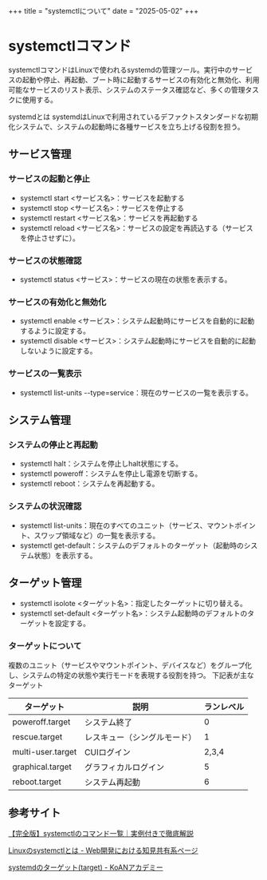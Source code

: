 +++
title = "systemctlについて"
date = "2025-05-02"
+++

# systemctlコマンド

systemctlコマンドはLinuxで使われるsystemdの管理ツール。実行中のサービスの起動や停止、再起動、ブート時に起動するサービスの有効化と無効化、利用可能なサービスのリスト表示、システムのステータス確認など、多くの管理タスクに使用する。

systemdとは
systemdはLinuxで利用されているデファクトスタンダードな初期化システムで、システムの起動時に各種サービスを立ち上げる役割を担う。

## サービス管理

### サービスの起動と停止

- systemctl start <サービス名>：サービスを起動する
- systemctl stop <サービス名>：サービスを停止する
- systemctl restart <サービス名>：サービスを再起動する
- systemctl reload <サービス名>：サービスの設定を再読込する（サービスを停止させずに）。

### サービスの状態確認
- systemctl status <サービス>：サービスの現在の状態を表示する。

### サービスの有効化と無効化
- systemctl enable <サービス>：システム起動時にサービスを自動的に起動するように設定する。
- systemctl disable <サービス>：システム起動時にサービスを自動的に起動しないように設定する。

### サービスの一覧表示
- systemctl list-units --type=service：現在のサービスの一覧を表示する。

## システム管理
### システムの停止と再起動
- systemctl halt：システムを停止しhalt状態にする。
- systemctl poweroff：システムを停止し電源を切断する。
- systemctl reboot：システムを再起動する。

### システムの状況確認
- systemctl list-units：現在のすべてのユニット（サービス、マウントポイント、スワップ領域など）の一覧を表示する。
- systemctl get-default：システムのデフォルトのターゲット（起動時のシステム状態）を表示する。

## ターゲット管理
- systemctl isolote <ターゲット名>：指定したターゲットに切り替える。
- systemctl set-default <ターゲット名>：システム起動時のデフォルトのターゲットを設定する。

### ターゲットについて

複数のユニット（サービスやマウントポイント、デバイスなど）をグループ化し、システムの特定の状態や実行モードを表現する役割を持つ。
下記表が主なターゲット

| ターゲット             | 説明           | ランレベル |
|-------------------|----------------|-------|
| poweroff.target   | システム終了       | 0     |
| rescue.target     | レスキュー（シングルモード） | 1     |
| multi-user.target | CUIログイン        | 2,3,4 |
| graphical.target  | グラフィカルログイン     | 5     |
| reboot.target     | システム再起動     | 6     |


## 参考サイト

[【完全版】systemctlのコマンド一覧｜実例付きで徹底解説](https://itc.tokyo/linux/systemctl/)

[Linuxのsystemctlとは - Web開発における知見共有系ページ](https://job-info.hateblo.jp/entry/2024/08/16/230855)

[systemdのターゲット(target) - KoANアカデミー](https://koanacademy.jp/systemd_target)

